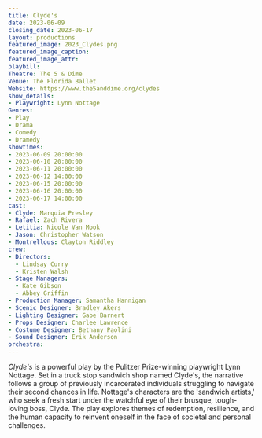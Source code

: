 ```yaml
---
title: Clyde's
date: 2023-06-09
closing_date: 2023-06-17
layout: productions
featured_image: 2023_Clydes.png
featured_image_caption:
featured_image_attr:
playbill:
Theatre: The 5 & Dime
Venue: The Florida Ballet
Website: https://www.the5anddime.org/clydes
show_details:
- Playwright: Lynn Nottage
Genres:
- Play
- Drama
- Comedy
- Dramedy
showtimes:
- 2023-06-09 20:00:00
- 2023-06-10 20:00:00
- 2023-06-11 20:00:00
- 2023-06-12 14:00:00
- 2023-06-15 20:00:00
- 2023-06-16 20:00:00
- 2023-06-17 14:00:00
cast:
- Clyde: Marquia Presley
- Rafael: Zach Rivera
- Letitia: Nicole Van Mook
- Jason: Christopher Watson
- Montrellous: Clayton Riddley
crew:
- Directors:
  - Lindsay Curry
  - Kristen Walsh
- Stage Managers:
  - Kate Gibson
  - Abbey Griffin
- Production Manager: Samantha Hannigan
- Scenic Designer: Bradley Akers
- Lighting Designer: Gabe Barnert
- Props Designer: Charlee Lawrence
- Costume Designer: Bethany Paolini
- Sound Designer: Erik Anderson
orchestra:
---
```

*Clyde's* is a powerful play by the Pulitzer Prize-winning playwright Lynn Nottage. Set in a truck stop sandwich shop named Clyde's, the narrative follows a group of previously incarcerated individuals struggling to navigate their second chances in life. Nottage's characters are the 'sandwich artists,' who seek a fresh start under the watchful eye of their brusque, tough-loving boss, Clyde. The play explores themes of redemption, resilience, and the human capacity to reinvent oneself in the face of societal and personal challenges. 